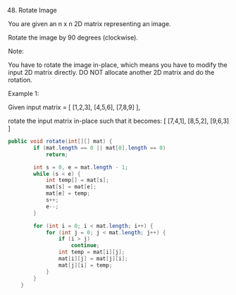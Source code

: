 48. Rotate Image

You are given an n x n 2D matrix representing an image.

Rotate the image by 90 degrees (clockwise).

Note:

You have to rotate the image in-place, which means you have to modify the input 2D matrix directly. DO NOT allocate another 2D matrix and do the rotation.

Example 1:

Given input matrix = 
[
  [1,2,3],
  [4,5,6],
  [7,8,9]
],

rotate the input matrix in-place such that it becomes:
[
  [7,4,1],
  [8,5,2],
  [9,6,3]
]


````java
public void rotate(int[][] mat) {
		if (mat.length == 0 || mat[0].length == 0)
			return;

		int s = 0, e = mat.length - 1;
		while (s < e) {
			int temp[] = mat[s];
			mat[s] = mat[e];
			mat[e] = temp;
			s++;
			e--;
		}

		for (int i = 0; i < mat.length; i++) {
			for (int j = 0; j < mat.length; j++) {
				if (i > j)
					continue;
				int temp = mat[i][j];
				mat[i][j] = mat[j][i];
				mat[j][i] = temp;
			}
		}
	}
````